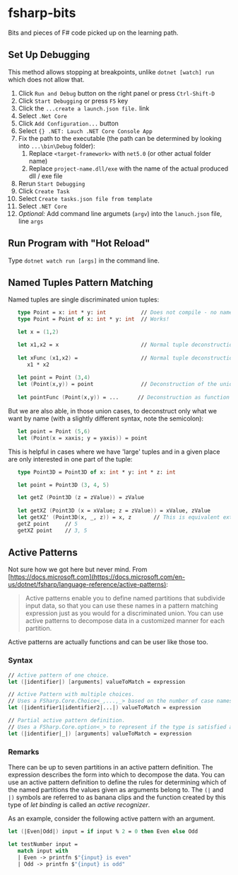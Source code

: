 # fsharp-bits

Bits and pieces of F# code picked up on the learning path.

## Set Up Debugging

This method allows stopping at breakpoints, unlike `dotnet [watch] run` which does not allow that.

1. Click `Run and Debug` button on the right panel or press `Ctrl-Shift-D`
2. Click `Start Debugging` or press `F5` key
3. Click the `...create a launch.json file.` link
4. Select `.Net Core`
5. Click `Add Configuration...` button
6. Select `{} .NET: Lauch .NET Core Console App`
7. Fix the path to the executable (the path can be determined by looking into `...\bin\Debug` folder):
   1. Replace `<target-framework>` with `net5.0` (or other actual folder name)
   2. Replace `project-name.dll/exe` with the name of the actual produced dll / exe file
8. Rerun `Start Debugging`
9. Click `Create Task`
10. Select `Create tasks.json file from template`
11. Select `.NET Core`
12. _Optional:_ Add command line argumets (`argv`) into the `lanuch.json` file, line `args`

## Run Program with "Hot Reload"

Type `dotnet watch run [args]` in the command line.

## Named Tuples Pattern Matching

Named tuples are single discriminated union tuples:

```fsharp
   type Point = x: int * y: int           // Does not compile - no name for the tuple
   type Point = Point of x: int * y: int  // Works!
```

```fsharp
   let x = (1,2)

   let x1,x2 = x                          // Normal tuple deconstruction at let-binding
   
   let xFunc (x1,x2) =                    // Normal tuple deconstruction in function let-binding
      x1 * x2
   
   let point = Point (3,4)
   let (Point(x,y)) = point               // Deconstruction of the union and the inner tuple
   
   let pointFunc (Point(x,y)) = ...      // Deconstruction as function input
```

But we are also able, in those union cases, to deconstruct only what we want by name (with a slightly different syntax, note the semicolon):

```fsharp
   let point = Point (5,6)
   let (Point(x = xaxis; y = yaxis)) = point
```

This is helpful in cases where we have 'large' tuples and in a given place are only interested in one part of the tuple:

```fsharp
   type Point3D = Point3D of x: int * y: int * z: int

   let point = Point3D (3, 4, 5)

   let getZ (Point3D (z = zValue)) = zValue
   
   let getXZ (Point3D (x = xValue; z = zValue)) = xValue, zValue
   let getXZ' (Point3D(x, _, z)) = x, z       // This is equivalent extraction, but clunky for large tuples
   getZ point     // 5
   getXZ point    // 3, 5
```

## Active Patterns

Not sure how we got here but never mind. From [https://docs.microsoft.com](https://docs.microsoft.com/en-us/dotnet/fsharp/language-reference/active-patterns):

> Active patterns enable you to define named partitions that subdivide input data, so that you can use these names in a pattern matching expression just as you would for a discriminated union. You can use active patterns to decompose data in a customized manner for each partition.

Active patterns are actually functions and can be user like those too.

### Syntax

```fsharp
// Active pattern of one choice.
let (|identifier|) [arguments] valueToMatch = expression

// Active Pattern with multiple choices.
// Uses a FSharp.Core.Choice<_,...,_> based on the number of case names. In F#, the limitation n <= 7 applies.
let (|identifier1|identifier2|...|) valueToMatch = expression

// Partial active pattern definition.
// Uses a FSharp.Core.option<_> to represent if the type is satisfied at the call site.
let (|identifier|_|) [arguments] valueToMatch = expression
```

### Remarks

There can be up to seven partitions in an active pattern definition. The expression describes the form into which to decompose the data. You can use an active pattern definition to define the rules for determining which of the named partitions the values given as arguments belong to. The `(|` and `|)` symbols are referred to as banana clips and the function created by this type of *let binding* is called an *active recognizer*.

As an example, consider the following active pattern with an argument.

```fsharp
let (|Even|Odd|) input = if input % 2 = 0 then Even else Odd

let testNumber input =
   match input with
   | Even -> printfn $"{input} is even"
   | Odd -> printfn $"{input} is odd"
```
